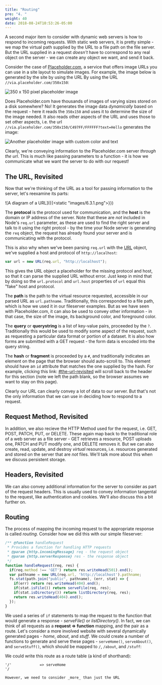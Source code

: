 ```yaml
---
title: "Routing"
pre: "4. "
weight: 40
date: 2018-08-24T10:53:26-05:00
---
```


A second major item to consider with dynamic web servers is how to respond to incoming requests.  With static web servers, it is pretty simple - we map the virtual path supplied by the URL to a file path on the file server.  But the URL supplied in a request _doesn't_ have to correspond to any real object on the server - we can create any object we want, and send it back.

Consider the case of [Placeholder.com](https://placeholder.com/), a service that offers image URLs you can use in a site layout to simulate images.  For example, the image below is generated by the site by using the URL By using the URL `//via.placeholder.com/350x150`:

![350 x 150 pixel placeholder image](//via.placeholder.com/350x150)

Does Placeholder.com have thousands of images of varying sizes stored on a disk somewhere?  No!  It generates the image data _dynamically_ based on the request - here it reads the `350x150` and uses it to determine the size of the image needed.  It also reads other aspects of the URL and uses those to set other aspects, i.e. the url `//via.placeholder.com/350x150/C497FF/FFFFFF?text=Hello` generates the image:

![Another placeholder image with custom color and text](//via.placeholder.com/350x150/C497FF/FFFFFF?text=Hello) 

Clearly, we're conveying information to the Placeholder.com server _through the url_.  This is much like passing parameters to a function - it is how we communicate what we want the server to do with our request!

## The URL, Revisited

Now that we're thinking of the URL as a tool for passing information to the server, let's reexamine its parts:

![A diagram of a URL]({{<static "images/6.3.1.png">}})

The **protocol** is the protocol used for communication, and the **host** is the domain or IP address of the server.  Note that these are _not_ included in Node's `req.url` parameter, as these are used to find the right server and talk to it using the right protcol - by the time your Node server is generating the `req` object, the request has already found your server and is communicating with the protocol.  

This is also why when we've been parsing `req.url` with the [URL]() object, we've supplied a host and protocol of `http://localhost`:

```js
var url = new URL(req.url, "http://localhost");
```

This gives the URL object a placeholder for the missing protocol and host, so that it can parse the supplied URL without error.  Just keep in mind that by doing so the `url.protocol` and `url.host` properties of `url` equal this "fake" host and protocol.

The **path** is the path to the virtual resource requested, accessible in our parsed URL as `url.pathname`.  Traditionally, this corresponded to a file path, which is how we used it in our fileserver examples.  But as we have seen with Placeholder.com, it can also be used to convey other information - in that case, the size of the image, its background color, and foreground color.

The **query** or **querystring** is a list of key-value pairs, proceeded by the `?`.  Traditionally this would be used to modify some aspect of the request, such as requesting a particular data format or portion of a dataset.  It is also how forms are submitted with a GET request - the form data is encoded into the query string.

The **hash** or **fragment** is proceeded by a `#`, and traditionally indicates an element on the page that the browser should auto-scroll to.  This element should have an `id` attribute that matches the one supplied by the hash.  For example, clicking this link: [#the-url-revisited](#the-url-revisited) will scroll back to the header for this section (note we left the path blank, so the browser assumes we want to stay on this page).

Clearly our URL can clearly convey a lot of data to our server. But that's not the only information that we can use in deciding how to respond to a request.

## Request Method, Revisited

In addition, we also recieve the HTTP Method used for the request, i.e. GET, POST, PATCH, PUT, or DELETE. These again map back to the traditional role of a web server as a file server - GET retrieves a resource, POST uploads one, PATCH and PUT modify one, and DELETE removes it. But we can also create, read, update, and destroy _virtual_ resources, i.e. resources generated and stored on the server that are _not_ files.  We'll talk more about this when we discuss persistent storage.

## Headers, Revisited 

We can also convey additional information for the server to consider as part of the request headers.  This is usually used to convey information tangental to the request, like authentication and cookies.  We'll also discuss this a bit further on.

## Routing

The process of mapping the incoming request to the appropriate response is called _routing_.  Consider how we did this with our simple fileserver:

```js
/** @function handleRequest
 * Provides a function for handling HTTP requests 
 * @param {http.incomingMessage} req - the request object
 * @param {http.serverResponse} res - the response object
 */
function handleRequest(req, res) {
  if(req.method !== 'GET') return res.writeHead(501).end();
  var pathname = new URL(req.url, 'http://localhost').pathname;    
  fs.stat(path.join("public", pathname), (err, stat) => {
    if(err) return res.writeHead(404).end();
    if(stat.isFile()) return serveFile(req, res);
    if(stat.isDirectory()) return listDirectory(req, res);
    return res.writeHead(404).end();
  });
}
```

We used a series of `if` statements to map the request to the function that would generate a response - _serveFile()_ or _listDirectory()_.  In fact, we can think of all requests as a **request => function** mapping, and the pair as a route.  Let's consider a more involved website with several dynamically generated pages - _home_, _about_, and _stuff_.  We could create a number of functions to generate and serve these pages - `serveHome()`, `serveAbout()`, and `serveStuff()`, which should be mapped to `/`, `/about`, and `/stuff`:

We could write this route as a route table (a kind of shorthand):

```
'/'             => serveHome
'/

However, we need to consider _more_ than just the URL
